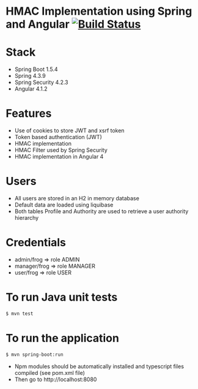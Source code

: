 # HMAC Implementation using Spring and Angular [![Build Status](https://travis-ci.org/RedFroggy/angular-spring-hmac.svg?branch=master)](https://travis-ci.org/RedFroggy/angular-spring-hmac)

# Stack
- Spring Boot 1.5.4
- Spring 4.3.9
- Spring Security 4.2.3
- Angular 4.1.2

# Features
- Use of cookies to store JWT and xsrf token
- Token based authentication (JWT)
- HMAC implementation
- HMAC Filter used by Spring Security
- HMAC implementation in Angular 4

# Users
- All users are stored in an H2 in memory database
- Default data are loaded using liquibase
- Both tables Profile and Authority are used to retrieve a user authority hierarchy


# Credentials
- admin/frog => role ADMIN
- manager/frog => role MANAGER
- user/frog => role USER

# To run Java unit tests
````bash
$ mvn test
````

# To run the application
````bash
$ mvn spring-boot:run
````
- Npm modules should be automatically installed and typescript files compiled (see pom.xml file)
- Then go to http://localhost:8080
